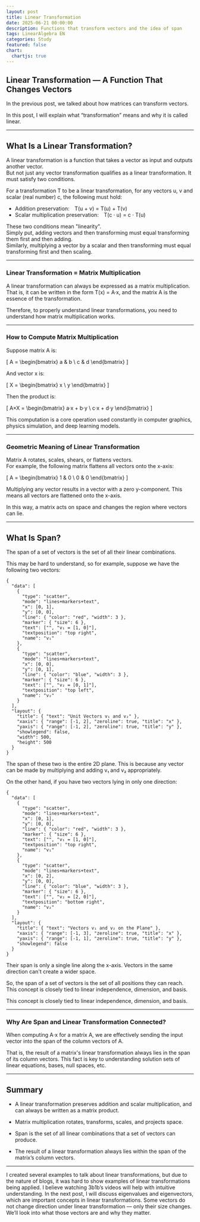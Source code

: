 ```yaml
---
layout: post
title: Linear Transformation
date: 2025-06-21 00:00:00
description: Functions that transform vectors and the idea of span
tags: LinearAlgebra EN
categories: Study
featured: false
chart:
  chartjs: true
---
```


## Linear Transformation — A Function That Changes Vectors

In the previous post, we talked about how matrices can transform vectors.

In this post, I will explain what “transformation” means and why it is called linear.

---

## What Is a Linear Transformation?

A linear transformation is a function that takes a vector as input and outputs another vector.  
But not just any vector transformation qualifies as a linear transformation. It must satisfy two conditions.

For a transformation T to be a linear transformation, for any vectors u, v and scalar (real number) c, the following must hold:

- Addition preservation: T(u + v) = T(u) + T(v)
- Scalar multiplication preservation: T(c · u) = c · T(u)

These two conditions mean "linearity".  
Simply put, adding vectors and then transforming must equal transforming them first and then adding.  
Similarly, multiplying a vector by a scalar and then transforming must equal transforming first and then scaling.

---

### Linear Transformation = Matrix Multiplication

A linear transformation can always be expressed as a matrix multiplication.  
That is, it can be written in the form T(x) = A·x, and the matrix A is the essence of the transformation.

Therefore, to properly understand linear transformations, you need to understand how matrix multiplication works.

---

### How to Compute Matrix Multiplication

Suppose matrix A is:

\[
A = \begin{bmatrix} a & b \\ c & d \end{bmatrix}
\]

And vector x is:

\[
X = \begin{bmatrix} x \\ y \end{bmatrix}
\]

Then the product is:

\[
A×X = \begin{bmatrix} a·x + b·y \\ c·x + d·y \end{bmatrix}
\]

This computation is a core operation used constantly in computer graphics, physics simulation, and deep learning models.

---

### Geometric Meaning of Linear Transformation

Matrix A rotates, scales, shears, or flattens vectors.  
For example, the following matrix flattens all vectors onto the x-axis:

\[
A = \begin{bmatrix} 1 & 0 \\ 0 & 0 \end{bmatrix}
\]

Multiplying any vector results in a vector with a zero y-component. This means all vectors are flattened onto the x-axis.

In this way, a matrix acts on space and changes the region where vectors can lie.

---

## What Is Span?

The span of a set of vectors is the set of all their linear combinations.

This may be hard to understand, so for example, suppose we have the following two vectors:

```plotly
{
  "data": [
    {
      "type": "scatter",
      "mode": "lines+markers+text",
      "x": [0, 1],
      "y": [0, 0],
      "line": { "color": "red", "width": 3 },
      "marker": { "size": 6 },
      "text": ["", "v₁ = [1, 0]"],
      "textposition": "top right",
      "name": "v₁"
    },
    {
      "type": "scatter",
      "mode": "lines+markers+text",
      "x": [0, 0],
      "y": [0, 1],
      "line": { "color": "blue", "width": 3 },
      "marker": { "size": 6 },
      "text": ["", "v₂ = [0, 1]"],
      "textposition": "top left",
      "name": "v₂"
    }
  ],
  "layout": {
    "title": { "text": "Unit Vectors v₁ and v₂" },
    "xaxis": { "range": [-1, 2], "zeroline": true, "title": "x" },
    "yaxis": { "range": [-1, 2], "zeroline": true, "title": "y" },
    "showlegend": false,
    "width": 500,
    "height": 500
  }
}
```

The span of these two is the entire 2D plane. This is because any vector can be made by multiplying and adding v₁ and v₂ appropriately.

On the other hand, if you have two vectors lying in only one direction:

```plotly
{
  "data": [
    {
      "type": "scatter",
      "mode": "lines+markers+text",
      "x": [0, 1],
      "y": [0, 0],
      "line": { "color": "red", "width": 3 },
      "marker": { "size": 6 },
      "text": ["", "v₁ = [1, 0]"],
      "textposition": "top right",
      "name": "v₁"
    },
    {
      "type": "scatter",
      "mode": "lines+markers+text",
      "x": [0, 2],
      "y": [0, 0],
      "line": { "color": "blue", "width": 3 },
      "marker": { "size": 6 },
      "text": ["", "v₂ = [2, 0]"],
      "textposition": "bottom right",
      "name": "v₂"
    }
  ],
  "layout": {
    "title": { "text": "Vectors v₁ and v₂ on the Plane" },
    "xaxis": { "range": [-1, 3], "zeroline": true, "title": "x" },
    "yaxis": { "range": [-1, 1], "zeroline": true, "title": "y" },
    "showlegend": false
  }
}
```

Their span is only a single line along the x-axis. Vectors in the same direction can't create a wider space.

So, the span of a set of vectors is the set of all positions they can reach.
This concept is closely tied to linear independence, dimension, and basis.

This concept is closely tied to linear independence, dimension, and basis.

---

### Why Are Span and Linear Transformation Connected?

When computing A⋅x for a matrix A,
we are effectively sending the input vector into the span of the column vectors of A.

That is, the result of a matrix's linear transformation always lies in the span of its column vectors.
This fact is key to understanding solution sets of linear equations, bases, null spaces, etc.

---

## Summary

- A linear transformation preserves addition and scalar multiplication, and can always be written as a matrix product.

- Matrix multiplication rotates, transforms, scales, and projects space.

- Span is the set of all linear combinations that a set of vectors can produce.

- The result of a linear transformation always lies within the span of the matrix’s column vectors.

---

I created several examples to talk about linear transformations, but due to the nature of blogs, it was hard to show examples of linear transformations being applied.
I believe watching 3b1b’s videos will help with intuitive understanding.
In the next post, I will discuss eigenvalues and eigenvectors, which are important concepts in linear transformations.
Some vectors do not change direction under linear transformation — only their size changes.
We’ll look into what those vectors are and why they matter.
